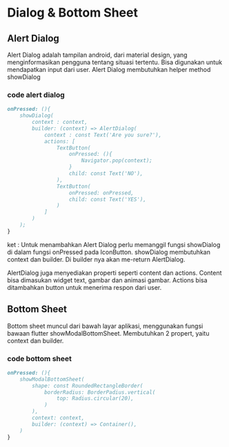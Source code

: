 # Dialog & Bottom Sheet

## Alert Dialog
Alert Dialog adalah tampilan android, dari material design, yang menginformasikan pengguna tentang situasi tertentu. Bisa digunakan untuk mendapatkan input dari user. Alert Dialog membutuhkan helper method showDialog

### code alert dialog
```markdown
onPressed: (){
    showDialog(
        context : context,
        builder: (context) => AlertDialog(
            context : const Text('Are you sure?'),
            actions: [
                TextButton(
                    onPressed: (){
                        Navigator.pop(context);
                    }
                    child: const Text('NO'),
                ),
                TextButton(
                    onPressed: onPressed,
                    child: const Text('YES'),
                )
            ]
        )
    );
}
```
ket : Untuk menambahkan Alert Dialog perlu memanggil fungsi showDialog di dalam fungsi onPressed pada IconButton. showDialog membutuhkan context dan builder. Di builder nya akan me-return AlertDialog.

AlertDialog juga menyediakan properti seperti content dan actions. Content bisa dimasukan widget text, gambar dan animasi gambar. Actions bisa ditambahkan button untuk menerima respon dari user.

## Bottom Sheet
Bottom sheet muncul dari bawah layar aplikasi, menggunakan fungsi bawaan flutter showModalBottomSheet. Membutuhkan 2 propert, yaitu context dan builder.

### code bottom sheet
```markdown
onPressed: (){
    showModalBottomSheet(
        shape: const RoundedRectangleBorder(
            borderRadius: BorderPadius.vertical(
                top: Radius.circular(20),
            )
        ),
        context: context,
        builder: (context) => Container(),
    )
}
```




